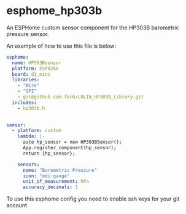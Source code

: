 # esphome_hp303b
An ESPHome custom sensor component for the HP303B barometric pressure sensor.

An example of how to use this file is below:

```yaml
esphome:
  name: HP303Bsensor
  platform: ESP8266
  board: d1_mini
  libraries:
    - "Wire"
    - "SPI"
    - git@github.com:far6/LOLIN_HP303B_Library.git
  includes:
    - hp303b.h

  
sensor:
  - platform: custom
    lambda: |-
      auto hp_sensor = new HP303BSensor();
      App.register_component(hp_sensor);
      return {hp_sensor};

    sensors:
      name: "Barometric Pressure"
      icon: "mdi:gauge"
      unit_of_measurement: hPa
      accuracy_decimals: 1
```

To use this esphome config you need to enable ssh keys for your git account
